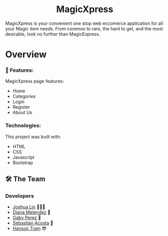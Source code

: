 <div align="center">
   <h1>MagicXpress</h1>

   
</div>

MagicXpress is your convenient one stop web eccomerce application for all your Magic item needs. From common to rare, the hard to get, and the most desirable, look no further than MagicExpress.
     





# Overview

### :dart: Features:

MagicXpress page features:
- Home 
- Categories
- Login
- Register
- About Us



### Technologies:
This project was built with:

  <ul>
    <li>HTML</li>
    <li>CSS</li>
    <li>Javascript</li>
    <li>Bootstrap</li>
  </ul>





<!-- Contributing -->
## 🛠 The Team

### Developers
- [Joshua Lin](https://github.com/DeAsianDragon) 🧙🏻‍♂️  
- [Diana Melendez]() 🤠
- [Gaby Perez]() 🥳
- [Sebastian Acosta]() 🫠
- [Hanson Tram](https://github.com/hansontram) 😎









